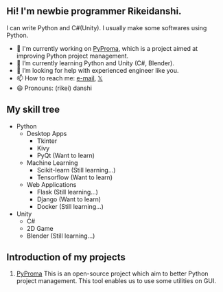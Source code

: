 ## Hi! I'm newbie programmer Rikeidanshi.  
I can write Python and C#(Unity). I usually make some softwares using Python.

- 🔭 I'm currently working on [PyProma](https://github.com/rikeidanshi/PyProma/), which is a project aimed at improving Python project management.
- 🌱 I’m currently learning Python and Unity (C#, Blender).
- 🤔 I’m looking for help with experienced engineer like you.
- 📫 How to reach me: [e-mail](rikeidanshi@duck.com), [𝕏](https://x.com/rikeidansh22373)
- 😄 Pronouns: (rikei) danshi

## My skill tree  

- Python
  - Desktop Apps
    - Tkinter
    - Kivy
    - PyQt (Want to learn)
  - Machine Learning
    - Scikit-learn (Still learning...)
    - Tensorflow (Want to learn)
  - Web Applications
    - Flask (Still learning...)
    - Django (Want to learn)
    - Docker (Still learning...)
- Unity
  - C#
  - 2D Game
  - Blender (Still learning...)

## Introduction of my projects  
1. [PyProma](https://github.com/rikeidanshi/PyProma/)
   This is an open-source project which aim to better Python project management. This tool enables us to use some utilities on GUI.
